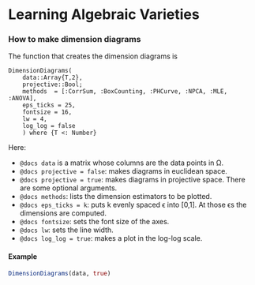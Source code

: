 # Learning Algebraic Varieties

### How to make dimension diagrams
The function that creates the dimension diagrams is
```@docs
DimensionDiagrams(
    data::Array{T,2},
    projective::Bool;
    methods  = [:CorrSum, :BoxCounting, :PHCurve, :NPCA, :MLE, :ANOVA],
    eps_ticks = 25,
    fontsize = 16,
    lw = 4,
    log_log = false
    ) where {T <: Number}
```
Here:
* ``@docs data`` is a matrix whose columns are the data points in Ω.
* ``@docs projective = false``: makes diagrams in euclidean space.
* ``@docs projective = true``: makes diagrams in projective space.
There are some optional arguments.
* ``@docs methods``: lists the dimension estimators to be plotted.
* ``@docs eps_ticks = k``: puts k evenly spaced ϵ into [0,1]. At those ϵs the dimensions are computed.
* ``@docs fontsize``: sets the font size of the axes.
* ``@docs lw``: sets the line width.
* ``@docs log_log = true``: makes a plot in the log-log scale.

#### Example
```julia
DimensionDiagrams(data, true)
```
